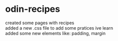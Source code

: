# odin-recipes

created some pages with recipes
<br>added a new .css file to add some pratices ive learn
<br>added some new elements like: padding, margin 